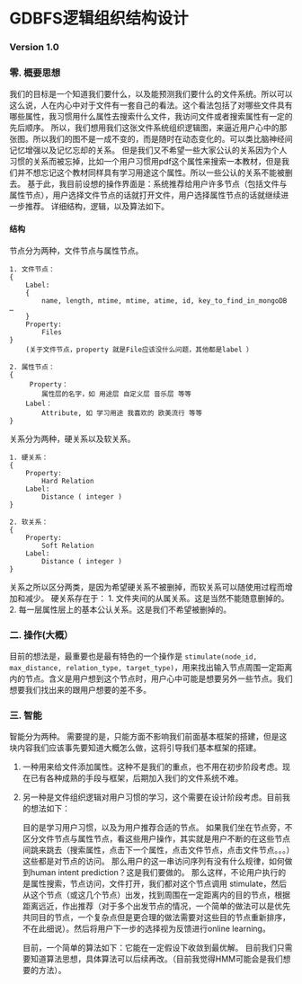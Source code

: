 # GDBFS逻辑组织结构设计   
### Version  1.0


### 零. 概要思想

我们的目标是一个知道我们要什么，以及能预测我们要什么的文件系统。所以可以这么说，人在内心中对于文件有一套自己的看法。这个看法包括了对哪些文件具有哪些属性，我习惯用什么属性去搜索什么文件，我访问文件或者搜索属性有一定的先后顺序。
	所以，我们想用我们这张文件系统组织逻辑图，来逼近用户心中的那张图。所以我们的图不是一成不变的，而是随时在动态变化的。可以类比脑神经间记忆增强以及记忆忘却的关系。
	但是我们又不希望一些大家公认的关系因为个人习惯的关系而被忘掉，比如一个用户习惯用pdf这个属性来搜索一本教材，但是我们并不想忘记这个教材同样具有学习用途这个属性。所以一些公认的关系不能被删去。
	基于此，我目前设想的操作界面是：系统推荐给用户许多节点（包括文件与属性节点），用户选择文件节点的话就打开文件，用户选择属性节点的话就继续进一步推荐。
	详细结构，逻辑，以及算法如下。


#### 结构

节点分为两种，文件节点与属性节点。

	1. 文件节点：
	{ 
		Label: 
		{
			name, length, mtime, mtime, atime, id, key_to_find_in_mongoDB …
		}
		Property:
			Files
	}
		(关于文件节点，property 就是File应该没什么问题，其他都是label ）

	2. 属性节点：
	{
		 Property：
			属性层的名字，如 用途层 自定义层 音乐层 等等
		Label：
			Attribute, 如 学习用途 我喜欢的 欧美流行 等等
	}






关系分为两种，硬关系以及软关系。
		
	1. 硬关系：
	{
		Property:
			Hard Relation
		Label:
			Distance ( integer )
	}

	2. 软关系：
	{
		Property:
			Soft Relation
		Label:
			Distance ( integer )
	}

关系之所以区分两类，是因为希望硬关系不被删掉，而软关系可以随使用过程而增加和减少。
	硬关系存在于：
		1. 文件夹间的从属关系。这是当然不能随意删掉的。
		2. 每一层属性层上的基本公认关系。这是我们不希望被删掉的。


### 二. 操作(大概）
	
目前的想法是，最重要也是最有特色的一个操作是 `stimulate(node_id, max_distance, relation_type, target_type)`，用来找出输入节点周围一定距离内的节点。含义是用户想到这个节点时，用户心中可能是想要另外一些节点。我们想要我们找出来的跟用户想要的差不多。  



### 三. 智能
	
智能分为两种。
	需要提的是，只能方面不影响我们前面基本框架的搭建，但是这块内容我们应该事先要知道大概怎么做，这将引导我们基本框架的搭建。
1. 一种用来给文件添加属性。这种不是我们的重点，也不用在初步阶段考虑。现在已有各种成熟的手段与框架，后期加入我们的文件系统不难。
	
2. 另一种是文件组织逻辑对用户习惯的学习，这个需要在设计阶段考虑。目前我的想法如下：
	
	目的是学习用户习惯，以及为用户推荐合适的节点。
	如果我们坐在节点旁，不区分文件节点与属性节点，看这些用户操作，其实就是用户不断的在这些节点间跳来跳去（搜索属性，点击下一个属性，点击文件节点，点击文件节点。。。）这些都是对节点的访问。
	那么用户的这一串访问序列有没有什么规律，如何做到human intent prediction？这是我们要做的。
	那么这样，不论用户执行的是属性搜索，节点访问，文件打开，我们都对这个节点调用 stimulate，然后从这个节点（或这几个节点）出发，找到周围在一定距离内的目的节点，根据距离远近，作出推荐（对于多个出发节点的情况，一个简单的做法可以是优先共同目的节点，一个复杂点但是更合理的做法需要对这些目的节点重新排序，不在此细说）。然后将用户下一步的选择视为反馈进行online learning。

	目前，一个简单的算法如下：它能在一定假设下收敛到最优解。
	目前我们只需要知道算法思想，具体算法可以后续再改。（目前我觉得HMM可能会是我们想要的方法）。
		